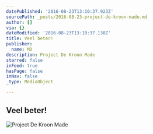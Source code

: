 ```yaml
---
datePublished: '2016-08-23T13:10:37.923Z'
sourcePath: _posts/2016-08-23-project-de-kroon-made.md
author: []
via: {}
dateModified: '2016-08-23T13:10:37.138Z'
title: Veel beter!
publisher:
  name: MD
description: Project De Kroon Made
starred: false
inFeed: true
hasPage: false
inNav: false
_type: MediaObject

---
```

## Veel beter!
![Project De Kroon Made](https://the-grid-user-content.s3-us-west-2.amazonaws.com/b0f6dc05-229f-415d-8685-1e7870a852ae.jpg)